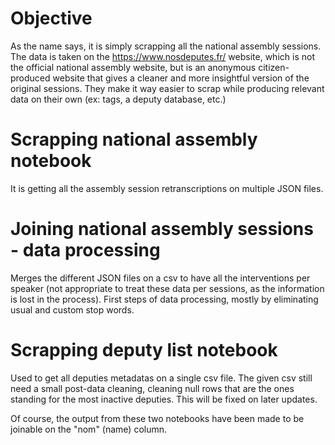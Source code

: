 # Objective
As the name says, it is simply scrapping all the national assembly sessions.
The data is taken on the https://www.nosdeputes.fr/ website, which is not the official national assembly website, but is an anonymous citizen-produced website that gives a cleaner and more insightful version of the original sessions. They make it way easier to scrap while producing relevant data on their own (ex: tags, a deputy database, etc.)

# Scrapping national assembly notebook
It is getting all the assembly session retranscriptions on multiple JSON files.

# Joining national assembly sessions - data processing
Merges the different JSON files on a csv to have all the interventions per speaker (not appropriate to treat these data per sessions, as the information is lost in the process).
First steps of data processing, mostly by eliminating usual and custom stop words.

# Scrapping deputy list notebook
Used to get all deputies metadatas on a single csv file. The given csv still need a small post-data cleaning, cleaning null rows that are the ones standing for the most inactive deputies. This will be fixed on later updates.

Of course, the output from these two notebooks have been made to be joinable on the "nom" (name) column.
